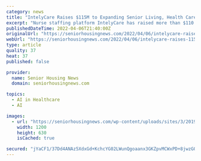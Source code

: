 ```yaml
---
category: news
title: "IntelyCare Raises $115M to Expanding Senior Living, Health Care Industries"
excerpt: "Nurse staffing platform IntelyCare has raised more than $110 million in financing as the company looks to increase its footprint in assisted living and"
publishedDateTime: 2022-04-06T21:40:00Z
originalUrl: "https://seniorhousingnews.com/2022/04/06/intelycare-raises-115m-to-expanding-senior-living-health-care-industries/"
webUrl: "https://seniorhousingnews.com/2022/04/06/intelycare-raises-115m-to-expanding-senior-living-health-care-industries/"
type: article
quality: 37
heat: 37
published: false

provider:
  name: Senior Housing News
  domain: seniorhousingnews.com

topics:
  - AI in Healthcare
  - AI

images:
  - url: "https://seniorhousingnews.com/wp-content/uploads/sites/3/2019/03/SHN-Facebook-Share-Size.jpg"
    width: 1200
    height: 630
    isCached: true

secured: "jYaCF1/37Dd4ANAz5XdxGd+KchcYG02LWunQgoaanx3GKZpvMCWxPD+8jwzGOBu94lfgxehOksNdM4SIfD7zjg6kXSrLMg7GuuKjC+/2pTCYS9rd8sJEo+I487og8ppMTDFunKOjVVQHVcEMSuPJoQ1jwOGmmhO0DKKhpwtW8xhKsbm7k1RNbpSyAgjQiM8XJdIlv2kgTLym7AHk8UwJGvc05JGhxOZVzpziUng9Hbzh1IE/k/Fg1pGpwjnH4U04NCrUkJcNuZgmyV5rYYGaVk4/4L1AZyenXvijtIhLO+K2nXHbgFcMa8hidLEp1kkjz3H/OWZ4UEcnK6XwfWQexy6Lo7SzAfIZE0PNin8KwFE=;CMhWFmaUNwAdGipC8JN3Dw=="
---
```


